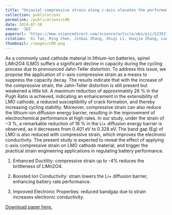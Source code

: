 ```yaml
---
title: "Uniaxial compressive strain along c-axis elevates the performance of LiMn2O4 cathode in lithium-ion batteries"
collection: publications
permalink: /publications/LMO
date: 2024-07-30
venue: 'JES'
paperurl: 'https://www.sciencedirect.com/science/article/abs/pii/S2352152X2402084X'
citation: 'Xi Tan, Ming Chen, Jinkai Zhang, Shiqi Li, Huajie Zhang, Long Yang, Tian Sun, Xin Qian*, Guang Feng*, Decoding electrochemical processes of lithium-ion batteries by classical molecular dynamics simulations, *Advanced Energy Materials*, 2024, 14, 2400564.'
thumbnail: /images/LMO.png
---
```

As a commonly used cathode material in lithium-ion batteries, spinel LiMn2O4 (LMO) suffers a significant decline in capacity during the cycling process due to pronounced Jahn-Teller distortion. To address this issue, we propose the application of c-axis compressive strain as a means to suppress the capacity decay. The results indicate that with the increase of the compressive strain, the Jahn-Teller distortion is still present but weakened a little bit. A maximum reduction of approximately 26 % in the Pugh Ratio is achieved, indicating an enhancement in the extensibility of LMO cathode, a reduced susceptibility of crack formation, and thereby increasing cycling stability. Moreover, compressive strain can also reduce the lithium-ion diffusion energy barrier, resulting in the improvement of electrochemical performance at high rates. In our study, under the strain of −3 %, a remarkable reduction of 18 % in the Li+ diffusion energy barrier is observed, as it decreases from 0.401 eV to 0.328 eV. The band gap (Eg) of LMO is also reduced with compressive strain, which improves the electronic conductivity. The present study is expected to reveal the effect of applying c-axis compressive strain on LMO cathode material, and trigger the practical strain engineering applications in regulating battery performance. 

1) Enhanced Ductility: compressive strain up to -4% reduces the brittleness of LiMn2O4. 

2) Boosted Ion Conductivity: strain lowers the Li+ diffusion barrier, enhancing battery rate performance.

3) Improved Electronic Properties: reduced bandgap due to strain increases electronic conductivity.


[Download paper here.](https://www.sciencedirect.com/science/article/pii/S2352152X2402084X)
